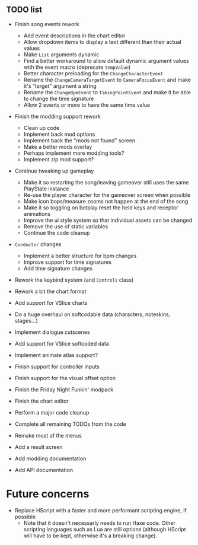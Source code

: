 ## TODO list

- Finish song events rework
  - Add event descriptions in the chart editor
  - Allow dropdown items to display a text different than their actual values
  - Make `List` arguments dynamic
  - Find a better workaround to allow default dynamic argument values with the event macro (deprecate `tempValue`)
  - Better character preloading for the `ChangeCharacterEvent`
  - Rename the `ChangeCameraTargetEvent` to `CameraFocusEvent` and make it's "target" argument a string
  - Rename the `ChangeBpmEvent` to `TimingPointEvent` and make it be able to change the time signature
  - Allow 2 events or more to have the same time value

- Finish the modding support rework
  - Clean up code
  - Implement back mod options
  - Implement back the "mods not found" screen
  - Make a better mods overlay
  - Perhaps implement more modding tools?
  - Implement zip mod support?

- Continue tweaking up gameplay
  - Make it so restarting the song/leaving gameover still uses the same PlayState instance
  - Re-use the player character for the gameover screen when possible
  - Make icon bops/measure zooms not happen at the end of the song
  - Make it so toggling on botplay reset the held keys and receptor animations
  - Improve the ui style system so that individual assets can be changed
  - Remove the use of static variables
  - Continue the code cleanup

- `Conductor` changes
  - Implement a better structure for bpm changes
  - Improve support for time signatures
  - Add time signature changes

- Rework the keybind system (and `Controls` class)

- Rework a bit the chart format
- Add support for VSlice charts
- Do a huge overhaul on softcodable data (characters, noteskins, stages...)
- Implement dialogue cutscenes
- Add support for VSlice softcoded data
- Implement animate atlas support?

- Finish support for controller inputs
- Finish support for the visual offset option
- Finish the Friday Night Funkin' modpack
- Finish the chart editor

- Perform a major code cleanup
- Complete all remaining TODOs from the code

- Remake most of the menus
- Add a result screen

- Add modding documentation
- Add API documentation

# Future concerns
- Replace HScript with a faster and more performant scripting engine, if possible
  - Note that it doesn't necessarly needs to run Haxe code. Other scripting languages such as Lua are still options
    (although HScript will have to be kept, otherwise it's a breaking change).
